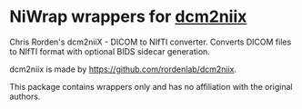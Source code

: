 # NiWrap wrappers for [dcm2niix](https://github.com/rordenlab/dcm2niix)

Chris Rorden's dcm2niiX - DICOM to NIfTI converter. Converts DICOM files to NIfTI format with optional BIDS sidecar generation.

dcm2niix is made by https://github.com/rordenlab/dcm2niix.

This package contains wrappers only and has no affiliation with the original authors.
